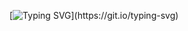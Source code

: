 
[![Typing SVG](https://readme-typing-svg.herokuapp.com?color=%2336BCF7&lines=Hello+world!)](https://git.io/typing-svg)